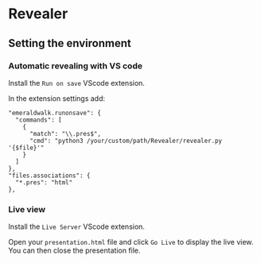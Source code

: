 # Revealer



## Setting the environment

### Automatic revealing with VS code

Install the `Run on save` VScode extension.

In the extension settings add: 
```
"emeraldwalk.runonsave": {
  "commands": [
    {
      "match": "\\.pres$",
      "cmd": "python3 /your/custom/path/Revealer/revealer.py '{$file}'"
    }
  ]
},
"files.associations": {
  "*.pres": "html"
},
```

### Live view

Install the `Live Server` VScode extension.

Open your `presentation.html` file and click `Go Live` to display the live view. You can then close the presentation file.
